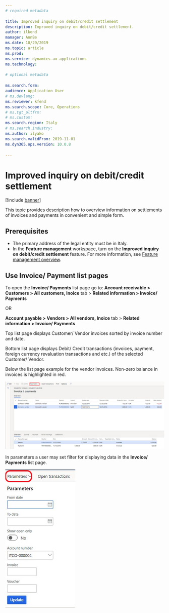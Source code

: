```yaml
---
# required metadata

title: Improved inquiry on debit/credit settlement
description: Improved inquiry on debit/credit settlement.
author: ilkond
manager: AnnBe
ms.date: 10/29/2019
ms.topic: article
ms.prod: 
ms.service: dynamics-ax-applications
ms.technology: 

# optional metadata

ms.search.form: 
audience: Application User
# ms.devlang: 
ms.reviewer: kfend
ms.search.scope: Core, Operations
# ms.tgt_pltfrm: 
# ms.custom: 
ms.search.region: Italy
# ms.search.industry: 
ms.author: ilyako
ms.search.validFrom: 2019-11-01
ms.dyn365.ops.version: 10.0.8

---
```


# Improved inquiry on debit/credit settlement

[!include [banner](../includes/banner.md)]

This topic provides description how to overview information on settlements of invoices and payments in convenient and simple form.

## Prerequisites

- The primary address of the legal entity must be in Italy.
- In the **Feature management** workspace, turn on the **Improved inquiry on debit/credit settlement** feature. For more information, see [Feature management overview](../../fin-and-ops/get-started/feature-management/feature-management-overview.md).

## Use Invoice/ Payment list pages
To open the **Invoice/ Payments** list page go to: 
**Account receivable > Customers > All customers, Inoice** tab > **Related information > Invoice/ Payments**

OR

**Account payable > Vendors > All vendors, Inoice** tab > **Related information > Invoice/ Payments**

Top list page displays Customer/ Vendor invoices sorted by invoice number and date. 

Bottom list page displays  Debit/ Credit transactions (invoices, payment, foreign currency revaluation transactions and etc.) of the selected Customer/ Vendor.


Below the list page example for the vendor invoices. Non-zero balance in invoices is highlighted in red.

![Invoice/ Payments](media/emea-ita-exil-DC-inquiry-vendor-invoice-payment.png)

In parameters a user may set filter for displaying data in the **Invoice/ Payments** list page.

![Parameters](media/emea-ita-exil-DC-inquiry-parameters.png)

